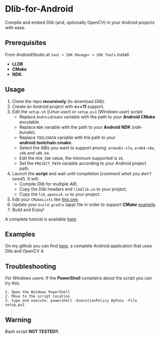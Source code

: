 # Dlib-for-Android
Compile and embed Dlib (and, optionally OpenCV) in your Android projects with ease.

## Prerequisites
From _AndroidStudio_ at `tool > SDK Manager > SDK Tools` install:
* __LLDB__
* __CMake__
* __NDK__.

## Usage
1. Clone the repo __recursively__ (to download _Dlib_).
2. Create an Android project with __c++11__ support.
3. Edit the `setup.sh` (_Linux user_) or `setup.ps1` (_Windows user_) script:
	- Replace `AndroidCmake` variable with the path to your __Android CMake__ excutable.
	- Replace `NDK` variable with the path to your __Android NDK__ (_ndk-bundle_).
	- Replace `TOOLCHAIN` variable with the path to your __android.toolchain.cmake__.
	- Select the ABIs you want to support among: `armeabi-v7a`, `arm64-v8a`, `x86` and `x86_64`.
	- Edit the `MIN_SDK` value, the minimum supported is `16`.
	- Set the `PROJECT_PATH` variable according to your Android project path.
4. Launch the __script__ and wait until completion (_comment what you don't need!_). It will:
	- Compile _Dlib_ for multiple _ABI_,
	- Copy the Dlib headers and `libdlib.so` to your project,
	- Copy the `lib_opencv4.so` to your project.
5. Edit your `CMakeLists` like [this one](https://gist.github.com/Luca96/4e7d6a0d0271c7bd147aea7d8c3681d6).
6. Update your `build.gradle` (app) file in order to support __CMake__ [example](https://gist.github.com/Luca96/32a66ddb8beb78712606cb375ebd4e9d).
7. Build and Enjoy! 

A complete tutorial is available [here](medium/url/to/article).

## Examples	
On my github you can find [here](https://github.com/Luca96/android-face-landmarks), a complete Android application that uses Dlib and OpenCV 4.

## Troubleshooting
_For Windows users_: If the __PowerShell__ complains about the script you can try this:
```
1. Open the Windows PowerShell
2. Move to the script location
3. type and execute: powershell -ExecutionPolicy ByPass -File setup.ps1
```

## Warning
Bash script __NOT TESTED!!__.
